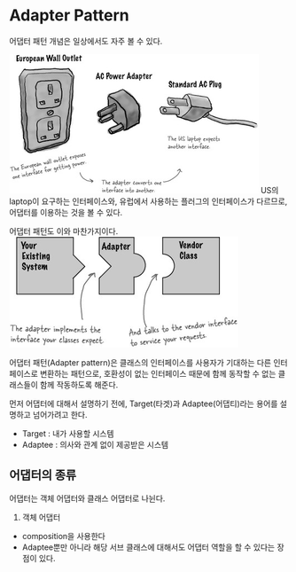 # Adapter Pattern

어댑터 패턴 개념은 일상에서도 자주 볼 수 있다.

![Adapter_1](/image/adapter_1.jpg)
US의laptop이 요구하는 인터페이스와, 유럽에서 사용하는 플러그의 인터페이스가 다르므로, 어댑터를 이용하는 것을 볼 수 있다.

어댑터 패턴도 이와 마찬가지이다.
![Adapter_2](/image/adapter_2.jpg)

어댑터 패턴(Adapter pattern)은 클래스의 인터페이스를 사용자가 기대하는 다른 인터페이스로 변환하는 패턴으로, 호환성이 없는 인터페이스 때문에 함께 동작할 수 없는 클래스들이 함께 작동하도록 해준다.

먼저 어댑터에 대해서 설명하기 전에, Target(타겟)과 Adaptee(어댑티)라는 용어를 설명하고 넘어가려고 한다.

* Target : 내가 사용할 시스템
* Adaptee : 의사와 관계 없이 제공받은 시스템

## 어댑터의 종류

어댑터는 객체 어댑터와 클래스 어댑터로 나뉜다.

1. 객체 어댑터
* composition을 사용한다
* Adaptee뿐만 아니라 해당 서브 클래스에 대해서도 어댑터 역할을 할 수 있다는 장점이 있다.


